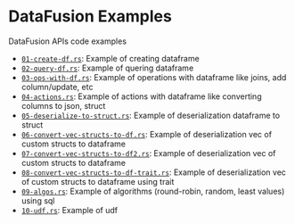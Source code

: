 # DataFusion Examples
DataFusion APIs code examples

- [`01-create-df.rs`](01-create-df.rs): Example of creating dataframe
- [`02-query-df.rs`](02-query-df.rs): Example of quering dataframe
- [`03-ops-with-df.rs`](03-ops-with-df.rs): Example of operations with dataframe like joins, add column/update, etc
- [`04-actions.rs`](04-actions.rs): Example of actions with dataframe like converting columns to json, struct
- [`05-deserialize-to-struct.rs`](05-deserialize-to-struct.rs): Example of deserialization dataframe to struct
- [`06-convert-vec-structs-to-df.rs`](06-convert-vec-structs-to-df.rs): Example of deserialization vec of custom structs to dataframe 
- [`07-convert-vec-structs-to-df2.rs`](07-convert-vec-structs-to-df2.rs): Example of deserialization vec of custom structs to dataframe 
- [`08-convert-vec-structs-to-df-trait.rs`](08-convert-vec-structs-to-df-trait.rs): Example of deserialization vec of custom structs to dataframe using trait
- [`09-algos.rs`](09-algos.rs): Example of algorithms (round-robin, random, least values) using sql
- [`10-udf.rs`](10-udf.rs): Example of udf
